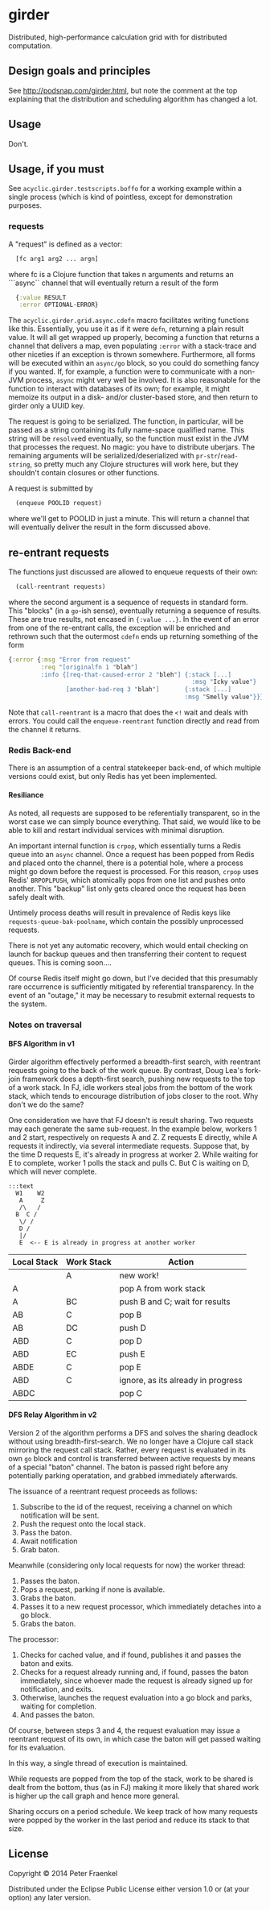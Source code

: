 # girder

Distributed, high-performance calculation grid with for distributed
computation.

## Design goals and principles

See http://podsnap.com/girder.html, but note the comment at the top explaining that the distribution
and scheduling algorithm has changed a lot.

## Usage

Don't.

## Usage, if you must

See ```acyclic.girder.testscripts.boffo``` for a working example within a single process (which is kind of
pointless, except for demonstration purposes.

### requests

A "request" is defined as a vector:
~~~.clj
  [fc arg1 arg2 ... argn]
~~~
where fc is a Clojure function that takes n arguments and returns an ```async`` channel that will eventually
return a result of the form

~~~.clj
  {:value RESULT
   :error OPTIONAL-ERROR}
~~~

The ```acyclic.girder.grid.async.cdefn``` macro facilitates writing
functions like this.  Essentially, you use it as if it were
```defn```, returning a plain result value.  It will all get wrapped
up properly, becoming a function that returns a channel that delivers
a map, even populating ```:error``` with a stack-trace and other
niceties if an exception is thrown somewhere.  Furthermore, all forms
will be executed within an ```async/go``` block, so you could do
something fancy if you wanted.  If, for example, a function were to
communicate with a non-JVM process, ```async``` might very well be
involved.  It is also reasonable for the function to interact with
databases of its own; for example, it might memoize its output in a
disk- and/or cluster-based store, and then return to girder only a UUID key.

The request is going to be serialized.  The function, in particular,
will be passed as a string containing its fully name-space qualified
name.  This string will be ```resolve```ed eventually, so the function
must exist in the JVM that processes the request.  No magic: you have
to distribute uberjars.  The remaining arguments will be
serialized/deserialized with ```pr-str```/```read-string```, so pretty
much any Clojure structures will work here, but they shouldn't contain
closures or other functions.

A request is submitted by
~~~.clj
  (enqueue POOLID request)
~~~
where we'll get to POOLID in just a minute.  This will return a channel that will eventually deliver the result in
the form discussed above.

## re-entrant requests

The functions just discussed are allowed to enqueue requests of their own:
~~~.clj
  (call-reentrant requests)
~~~
where the second argument is a sequence of requests in standard form.  This
"blocks" (in a ```go```-ish sense), eventually returning a sequence of results.
These are true results, not encased in ```{:value ...}```.  In the event of
an error from one of the re-entrant calls, the exception will be enriched
and rethrown such that the outermost ```cdefn``` ends up returning something of the form
~~~.clj
{:error {:msg "Error from request"
         :req "[originalfn 1 "blah"]
		 :info {[req-that-caused-error 2 "bleh"] {:stack [...]
		                                           :msg "Icky value"}
	            [another-bad-req 3 "blah"]       {:stack [...]
		                                         :msg "Smelly value"}}}}
~~~												 
Note that ```call-reentrant``` is a macro that does the ```<!``` wait and
deals with errors.  You could call the ```enqueue-reentrant``` function
directly and read from the channel it returns.


### Redis Back-end

There is an assumption of a central statekeeper back-end, of which
multiple versions could exist, but only Redis has yet been
implemented.

#### Resiliance

As noted, all requests are supposed to be referentially transparent,
so in the worst case we can simply bounce everything.  That said, we
would like to be able to kill and restart individual services with
minimal disruption.

An important internal function is ```crpop```, which essentially turns
a Redis queue into an ```async``` channel.  Once a request has been popped
from Redis and placed onto the channel, there is a potential hole, where
a process might go down before the request is processed.  For this reason,
```crpop``` uses Redis' ```BRPOPLPUSH```, which atomically pops from one
list and pushes onto another.  This "backup" list only gets cleared once
the request has been safely dealt with.

Untimely process deaths will result in prevalence of Redis keys like
```requests-queue-bak-poolname```, which contain the possibly unprocessed
requests.

There is not yet any automatic recovery, which would entail checking on
launch for backup queues and then transferring their content to request
queues.  This is coming soon....

Of course Redis itself might go down, but I've decided that this
presumably rare occurrence is sufficiently mitigated by referential
transparency.  In the event of an "outage," it may be necessary to resubmit
external requests to the system.


### Notes on traversal

#### BFS Algorithm in v1

Girder algorithm effectively performed a breadth-first search, with reentrant
requests going to the back of the work queue.  By contrast, Doug Lea's fork-join
framework does a depth-first search, pushing new requests to the top of a work
stack.  In FJ, idle workers steal jobs from the bottom of the work stack, which
tends to encourage distribution of jobs closer to the root.  Why don't we do the
same?

One consideration we have that FJ doesn't is result sharing.  Two requests may
each generate the same sub-request.  In the example below, workers 1 and 2 start,
respectively on requests A and Z.  Z requests E directly, while A requests it indirectly,
via several intermediate requests.  Suppose that, by the time D requests E, it's
already in progress at worker 2.  While waiting for E to complete, worker 1 polls
the stack and pulls C.  But C is waiting on D, which will never complete.

    :::text
      W1    W2
	   A     Z
       /\   /
      B  C /
       \/ /
	   D /
	   |/
	   E  <-- E is already in progress at another worker


| Local Stack | Work Stack | Action |
|-------------|------------|----- |
|             | A          | new work! |
| A           |            | pop A from work stack |
| A           | BC         | push B and C; wait for results |
| AB          | C          | pop B |
| AB          | DC         | push D |
| ABD         | C          | pop D |
| ABD         | EC         | push E |
| ABDE        | C          | pop E |
| ABD         | C          | ignore, as its already in progress |
| ABDC        |            | pop C

#### DFS Relay Algorithm in v2

Version 2 of the algorithm performs a DFS and solves the sharing deadlock
without using breadth-first-search.  We no longer have a Clojure call stack mirroring
the request call stack.  Rather, every request is evaluated in its own
```go``` block and control is transferred between active requests by means
of a special "baton" channel.  The baton is passed right before any potentially
parking operatation, and grabbed immediately afterwards.

The issuance of a reentrant request proceeds as follows:

1. Subscribe to the id of the request, receiving a channel on which notification will be sent.
2. Push the request onto the local stack.
3. Pass the baton.
4. Await notification
5. Grab baton.

Meanwhile (considering only local requests for now) the worker thread:

1. Passes the baton.
2. Pops a request, parking if none is available.
3. Grabs the baton.
4. Passes it to a new request processor, which immediately detaches into a go block.
5. Grabs the baton.

The processor:

1. Checks for cached value, and if found, publishes it and passes the baton and exits.
2. Checks for a request already running and, if found, passes the baton immediately,
   since whoever made the request is already signed up for notification, and exits.
3. Otherwise, launches the request evaluation into a go block and parks, waiting for completion.
4. And passes the baton.


Of course, between steps 3 and 4, the request evaluation may issue a reentrant request of its
own, in which case the baton will get passed waiting for its evaluation.

In this way, a single thread of execution is maintained.

While requests are popped from the top of the stack, work to be shared is dealt from
the bottom, thus (as in FJ) making it more likely that shared work is higher up the
call graph and hence more general.

Sharing occurs on a period schedule.  We keep track of how many requests were popped by
the worker in the last period and reduce its stack to that size.


## License

Copyright © 2014 Peter Fraenkel

Distributed under the Eclipse Public License either version 1.0 or (at
your option) any later version.

